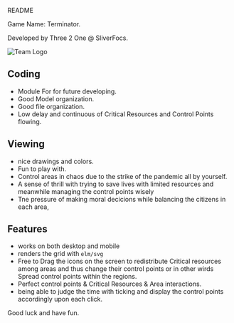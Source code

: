 README

Game Name: Terminator.

Developed by Three 2 One @ SliverFocs.

![Team Logo](https://focs.ji.sjtu.edu.cn/git/SilverFOCS-21/p2team13/src/branch/lqa-beta1/asset/logo.svg)



## Coding

* Module For for future developing.
* Good Model organization.
* Good file organization.
* Low delay and continuous of Critical Resources and Control Points flowing.

## Viewing

* nice drawings and colors.
* Fun to play with. 
* Control areas in chaos due to the strike of the pandemic all by yourself. 
* A sense of thrill with trying to save lives with limited resources and meanwhile managing the control points wisely
* Tne pressure of making moral decicions while balancing the citizens in each area,
    
## Features

* works on both desktop and mobile
* renders the grid with `elm/svg`
* Free to Drag the icons on the screen to redistribute Critical resources among areas and thus change their control points or in other wirds Spread control points within the regions.
* Perfect control points & Critical Resources & Area interactions.
* being able to judge the time with ticking and display the control points accordingly upon each click.

Good luck and have fun.








